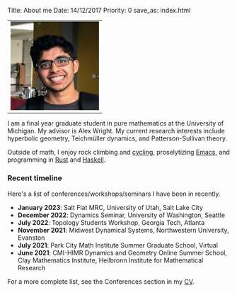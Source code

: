 Title: About me
Date: 14/12/2017
Priority: 0
save_as: index.html

<table class="image">
<tr><td><img src="../images/photo.jpg" alt="drawing" width="200"/></td></tr>
</table>

I am a final year graduate student in pure mathematics at the University of Michigan. My advisor is Alex Wright. My current research interests include hyperbolic geometry, Teichmüller dynamics, and Patterson-Sullivan theory.

Outside of math, I enjoy rock climbing and [cycling](pages/cycling.html), proselytizing [Emacs](https://www.gnu.org/software/emacs/), and programming in [Rust](https://www.rust-lang.org/) and [Haskell](https://www.haskell.org/).

### Recent timeline
Here's a list of conferences/workshops/seminars I have been in recently.

- **January 2023**: Salt Flat MRC, University of Utah, Salt Lake City
- **December 2022**: Dynamics Seminar, University of Washington, Seattle
- **July 2022**: Topology Students Workshop, Georgia Tech, Atlanta
- **November 2021**: Midwest Dynamical Systems, Northwestern University, Evanston
- **July 2021**: Park City Math Institute Summer Graduate School, Virtual
- **June 2021**: CMI-HIMR Dynamics and Geometry Online Summer School, Clay Mathematics Institute, Heilbronn Institute for Mathematical Research

For a more complete list, see the Conferences section in my [CV](pages/cv.html).
<!-- ### Quick links -->

<!-- These are some articles and notes I have written in the past which I'm too lazy to rewrite on my -->
<!-- blog. My [university homepage](http://www-personal.umich.edu/~saykhan/notes.html) has a more up to date -->
<!-- list of articles. -->

<!-- - [Summary](pdfs/thesis_summary/thesis-summary.pdf) of my undergraduate final year project -->
<!-- which dealt with the Laplacian on Riemannian manifolds. -->
<!-- - [Notes](pdfs/ggd_notes/spherical_geometry.pdf) on spherical geometry I took -->
<!-- at GGD 2017. -->
<!-- - [Article](pdfs/articles/technical_results.pdf) containing some -->
<!--   technical results in homotopy theory. -->
<!-- - [Article](pdfs/articles/weyls.pdf) on Weyl's equidistribution theorem. -->
<!-- - [Article](pdfs/articles/roths.pdf) on Roth's theorem on existence of -->
<!--   three-term arithmetic progressions in positive density subsets of natural -->
<!--   numbers. -->
